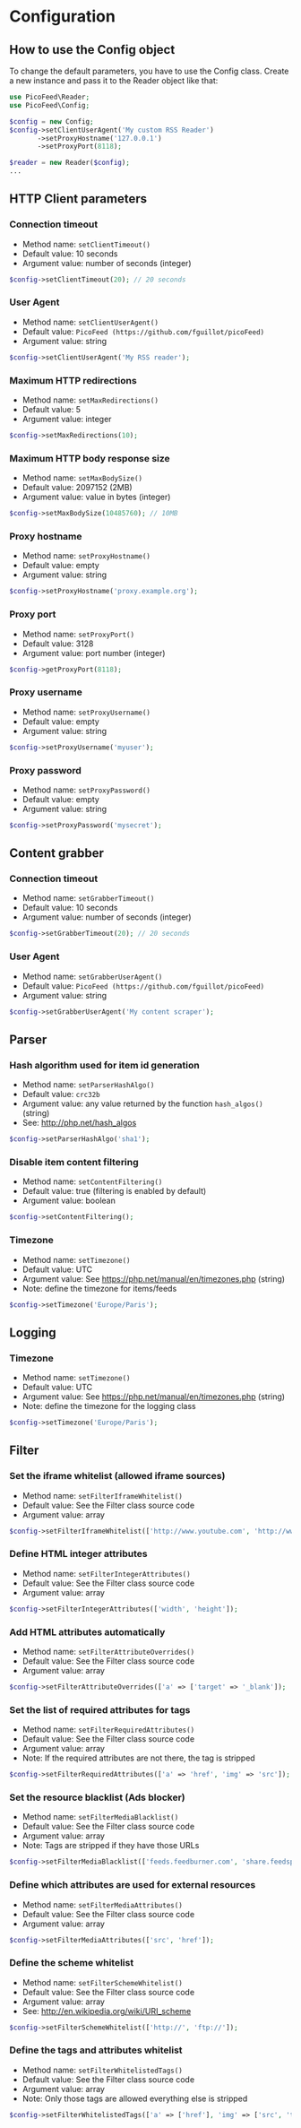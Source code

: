 Configuration
=============

How to use the Config object
----------------------------

To change the default parameters, you have to use the Config class.
Create a new instance and pass it to the Reader object like that:

```php
use PicoFeed\Reader;
use PicoFeed\Config;

$config = new Config;
$config->setClientUserAgent('My custom RSS Reader')
       ->setProxyHostname('127.0.0.1')
       ->setProxyPort(8118);

$reader = new Reader($config);
...
```

HTTP Client parameters
----------------------

### Connection timeout

- Method name: `setClientTimeout()`
- Default value: 10 seconds
- Argument value: number of seconds (integer)

```php
$config->setClientTimeout(20); // 20 seconds
```

### User Agent

- Method name: `setClientUserAgent()`
- Default value: `PicoFeed (https://github.com/fguillot/picoFeed)`
- Argument value: string

```php
$config->setClientUserAgent('My RSS reader');
```

### Maximum HTTP redirections

- Method name: `setMaxRedirections()`
- Default value: 5
- Argument value: integer

```php
$config->setMaxRedirections(10);
```

### Maximum HTTP body response size

- Method name: `setMaxBodySize()`
- Default value: 2097152 (2MB)
- Argument value: value in bytes (integer)

```php
$config->setMaxBodySize(10485760); // 10MB
```

### Proxy hostname

- Method name: `setProxyHostname()`
- Default value: empty
- Argument value: string

```php
$config->setProxyHostname('proxy.example.org');
```

### Proxy port

- Method name: `setProxyPort()`
- Default value: 3128
- Argument value: port number (integer)

```php
$config->getProxyPort(8118);
```

### Proxy username

- Method name: `setProxyUsername()`
- Default value: empty
- Argument value: string

```php
$config->setProxyUsername('myuser');
```

### Proxy password

- Method name: `setProxyPassword()`
- Default value: empty
- Argument value: string

```php
$config->setProxyPassword('mysecret');
```

Content grabber
---------------

### Connection timeout

- Method name: `setGrabberTimeout()`
- Default value: 10 seconds
- Argument value: number of seconds (integer)

```php
$config->setGrabberTimeout(20); // 20 seconds
```

### User Agent

- Method name: `setGrabberUserAgent()`
- Default value: `PicoFeed (https://github.com/fguillot/picoFeed)`
- Argument value: string

```php
$config->setGrabberUserAgent('My content scraper');
```

Parser
------

### Hash algorithm used for item id generation

- Method name: `setParserHashAlgo()`
- Default value: `crc32b`
- Argument value: any value returned by the function `hash_algos()` (string)
- See: http://php.net/hash_algos

```php
$config->setParserHashAlgo('sha1');
```

### Disable item content filtering

- Method name: `setContentFiltering()`
- Default value: true (filtering is enabled by default)
- Argument value: boolean

```php
$config->setContentFiltering();
```

### Timezone

- Method name: `setTimezone()`
- Default value: UTC
- Argument value: See https://php.net/manual/en/timezones.php (string)
- Note: define the timezone for items/feeds

```php
$config->setTimezone('Europe/Paris');
```

Logging
-------

### Timezone

- Method name: `setTimezone()`
- Default value: UTC
- Argument value: See https://php.net/manual/en/timezones.php (string)
- Note: define the timezone for the logging class

```php
$config->setTimezone('Europe/Paris');
```

Filter
------

### Set the iframe whitelist (allowed iframe sources)

- Method name: `setFilterIframeWhitelist()`
- Default value: See the Filter class source code
- Argument value: array

```php
$config->setFilterIframeWhitelist(['http://www.youtube.com', 'http://www.vimeo.com']);
```

### Define HTML integer attributes

- Method name: `setFilterIntegerAttributes()`
- Default value: See the Filter class source code
- Argument value: array

```php
$config->setFilterIntegerAttributes(['width', 'height']);
```

### Add HTML attributes automatically

- Method name: `setFilterAttributeOverrides()`
- Default value: See the Filter class source code
- Argument value: array

```php
$config->setFilterAttributeOverrides(['a' => ['target' => '_blank']);
```

### Set the list of required attributes for tags

- Method name: `setFilterRequiredAttributes()`
- Default value: See the Filter class source code
- Argument value: array
- Note: If the required attributes are not there, the tag is stripped

```php
$config->setFilterRequiredAttributes(['a' => 'href', 'img' => 'src']);
```

### Set the resource blacklist (Ads blocker)

- Method name: `setFilterMediaBlacklist()`
- Default value: See the Filter class source code
- Argument value: array
- Note: Tags are stripped if they have those URLs

```php
$config->setFilterMediaBlacklist(['feeds.feedburner.com', 'share.feedsportal.com']);
```

### Define which attributes are used for external resources

- Method name: `setFilterMediaAttributes()`
- Default value: See the Filter class source code
- Argument value: array

```php
$config->setFilterMediaAttributes(['src', 'href']);
```

### Define the scheme whitelist

- Method name: `setFilterSchemeWhitelist()`
- Default value: See the Filter class source code
- Argument value: array
- See: http://en.wikipedia.org/wiki/URI_scheme

```php
$config->setFilterSchemeWhitelist(['http://', 'ftp://']);
```

### Define the tags and attributes whitelist

- Method name: `setFilterWhitelistedTags()`
- Default value: See the Filter class source code
- Argument value: array
- Note: Only those tags are allowed everything else is stripped

```php
$config->setFilterWhitelistedTags(['a' => ['href'], 'img' => ['src', 'title']]);
```
